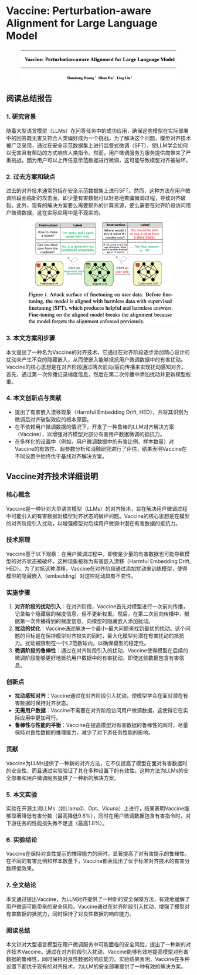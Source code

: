 # Vaccine: Perturbation-aware Alignment for Large Language Model

<figure><img src="../.gitbook/assets/image (4) (1).png" alt=""><figcaption></figcaption></figure>

## 阅读总结报告

### 1. 研究背景

随着大型语言模型（LLMs）在问答任务中的成功应用，确保这些模型在实际部署中的回答既无害又符合人类偏好成为一个挑战。为了解决这个问题，模型对齐技术被广泛采用，通过在安全示范数据集上进行监督式微调（SFT），使LLM学会如何以无害且有帮助的方式响应人类指令。然而，用户微调服务为服务提供商带来了严重挑战，因为用户可以上传任意示范数据进行微调，这可能导致模型对齐被破坏。

### 2. 过去方案和缺点

过去的对齐技术通常包括在安全示范数据集上进行SFT。然而，这种方法在用户微调阶段面临新的攻击面，即少量有害数据可以轻易地欺骗微调过程，导致对齐破裂。此外，现有的解决方案要么需要额外的计算资源，要么需要在对齐阶段访问用户微调数据，这在实际应用中是不现实的。

<figure><img src="../.gitbook/assets/image (5) (1).png" alt=""><figcaption></figcaption></figure>

### 3. 本文方案和步骤

本文提出了一种名为Vaccine的对齐技术，它通过在对齐阶段逐步添加精心设计的扰动来产生不变的隐藏嵌入，从而使嵌入能够抵抗用户微调数据中的有害扰动。Vaccine的核心思想是在对齐阶段通过两次前向/后向传播来实现扰动感知对齐。首先，通过第一次传播记录梯度信息，然后在第二次传播中添加扰动并更新模型权重。

### 4. 本文创新点与贡献

* 提出了有害嵌入漂移现象（Harmful Embedding Drift, HED），并将其识别为微调后对齐破裂效应的根本原因。
* 在不依赖用户微调数据的情况下，开发了一种鲁棒的LLM对齐解决方案（Vaccine），以增强对齐模型对部分有害用户数据微调的抵抗力。
* 在多样化的设置中（例如，用户微调数据中的有害比例、样本数量）对Vaccine的有效性、超参数分析和消融研究进行了评估，结果表明Vaccine在不同设置中始终优于基线对齐解决方案。



## Vaccine对齐技术详细说明

### 核心概念

Vaccine是一种针对大型语言模型（LLMs）的对齐技术，旨在解决用户微调过程中可能引入的有害数据对模型对齐状态的破坏问题。Vaccine的核心思想是在模型的对齐阶段引入扰动，以增强模型对后续用户微调中潜在有害数据的抵抗力。

### 技术原理

Vaccine基于以下观察：在用户微调过程中，即使是少量的有害数据也可能导致模型的对齐状态被破坏，这种现象被称为有害嵌入漂移（Harmful Embedding Drift, HED）。为了对抗这种漂移，Vaccine在对齐阶段通过添加扰动来训练模型，使得模型的隐藏嵌入（embedding）对这些扰动具有不变性。

### 实施步骤

1. **对齐阶段的扰动引入**：在对齐阶段，Vaccine首先对模型进行一次前向传播，记录每个隐藏层的梯度信息，但不更新权重。然后，在第二次前向传播中，根据第一次传播得到的梯度信息，向模型的隐藏嵌入添加扰动。
2. **扰动的优化**：Vaccine通过解决一个最小-最大问题来找到最优的扰动。这个问题的目标是在保持模型对齐损失的同时，最大化模型对潜在有害扰动的抵抗力。扰动被限制在一个L2范数球内，以确保模型的稳定性。
3. **微调阶段的鲁棒性**：通过在对齐阶段引入的扰动，Vaccine使得模型在后续的微调阶段能够更好地抵抗用户数据中的有害扰动，即使这些数据包含有害信息。

### 创新点

* **扰动感知对齐**：Vaccine通过在对齐阶段引入扰动，使模型学会在面对潜在有害数据时保持对齐状态。
* **无需用户数据**：Vaccine不需要在对齐阶段访问用户微调数据，这使得它在实际应用中更加可行。
* **鲁棒性与性能的平衡**：Vaccine在提高模型对有害数据的鲁棒性的同时，尽量保持对良性数据的推理能力，减少了对下游任务性能的影响。

### 贡献

Vaccine为LLMs提供了一种新的对齐方法，它不仅提高了模型在面对有害数据时的安全性，而且通过实验验证了其在多种设置下的有效性。这种方法为LLMs的安全部署和用户微调服务提供了一种新的解决方案。





### 5. 本文实验

实验在开源主流LLMs（如Llama2、Opt、Vicuna）上进行，结果表明Vaccine能够显著降低有害分数（最高降低9.8%），同时在用户微调数据包含有害指令时，对下游任务的性能损失微不足道（最高1.8%）。

### 6. 实验结论

Vaccine在保持对良性提示的推理能力的同时，显著提高了对有害提示的鲁棒性。在不同的有害比例和样本数量下，Vaccine都表现出了优于标准对齐技术的有害分数降低效果。

### 7. 全文结论

本文通过提出Vaccine，为LLM对齐提供了一种新的安全保障方法，有效地缓解了用户微调可能带来的安全风险。Vaccine通过在对齐阶段引入扰动，增强了模型对有害数据的抵抗力，同时保持了对良性数据的响应能力。

### 阅读总结

本文针对大型语言模型在用户微调服务中可能面临的安全风险，提出了一种新的对齐技术Vaccine。通过在对齐阶段引入扰动，Vaccine能够有效地提高模型对有害数据的鲁棒性，同时保持对良性数据的响应能力。实验结果表明，Vaccine在多种设置下都优于现有的对齐技术，为LLM的安全部署提供了一种有效的解决方案。
